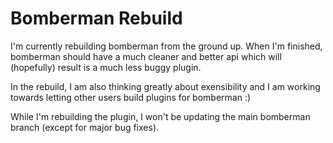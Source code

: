 # Bomberman Rebuild

I'm currently rebuilding bomberman from the ground up. When I'm finished,
bomberman should have a much cleaner and better api which will (hopefully)
result is a much less buggy plugin.

In the rebuild, I am also thinking greatly about exensibility and I am
working towards letting other users build plugins for bomberman :)

While I'm rebuilding the plugin, I won't be updating the main bomberman branch
(except for major bug fixes).
